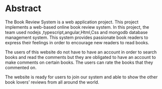 # Abstract
The Book Review System is a web application project. This project implements a web-based online book review system. In this project, the team used nodejs ,typescript,angular,Html,Css and mongodb database management system. This system provides passionate book readers to express their feelings in order to encourage new readers to read books.

The users of this website do not have to have an account in order to search books and read the comments but they are obligated to have an account to make comments on certain books. The users can rate the books that they commented on.

The website is ready for users to join our system and able to show the other book lovers’ reviews from all around the world.